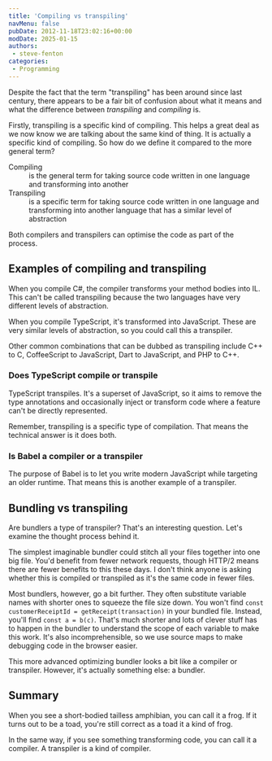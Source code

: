 ```yaml
---
title: 'Compiling vs transpiling'
navMenu: false
pubDate: 2012-11-18T23:02:16+00:00
modDate: 2025-01-15
authors:
 - steve-fenton
categories:
 - Programming
---
```


Despite the fact that the term "transpiling" has been around since last century, there appears to be a fair bit of confusion about what it means and what the difference between *transpiling* and *compiling* is.

Firstly, transpiling is a specific kind of compiling. This helps a great deal as we now know we are talking about the same kind of thing. It is actually a specific kind of compiling. So how do we define it compared to the more general term?

<dl>
<dt>Compiling</dt>
<dd>is the general term for taking source code written in one language and transforming into another</dd>
<dt>Transpiling</dt>
<dd>is a specific term for taking source code written in one language and transforming into another language that has a similar level of abstraction</dd>
</dl>

Both compilers and transpilers can optimise the code as part of the process.

## Examples of compiling and transpiling

When you compile C#, the compiler transforms your method bodies into IL. This can't be called transpiling because the two languages have very different levels of abstraction.

When you compile TypeScript, it's transformed into JavaScript. These are very similar levels of abstraction, so you could call this a transpiler.

Other common combinations that can be dubbed as transpiling include C++ to C, CoffeeScript to JavaScript, Dart to JavaScript, and PHP to C++.

### Does TypeScript compile or transpile

TypeScript transpiles. It's a superset of JavaScript, so it aims to remove the type annotations and occasionally inject or transform code where a feature can't be directly represented.

Remember, transpiling is a specific type of compilation. That means the technical answer is it does both.

### Is Babel a compiler or a transpiler

The purpose of Babel is to let you write modern JavaScript while targeting an older runtime. That means this is another example of a transpiler.

## Bundling vs transpiling

Are bundlers a type of transpiler? That's an interesting question. Let's examine the thought process behind it.

The simplest imaginable bundler could stitch all your files together into one big file. You'd benefit from fewer network requests, though HTTP/2 means there are fewer benefits to this these days. I don't think anyone is asking whether this is compiled or transpiled as it's the same code in fewer files.

Most bundlers, however, go a bit further. They often substitute variable names with shorter ones to squeeze the file size down. You won't find `const customerReceiptId = getReceipt(transaction)` in your bundled file. Instead, you'll find `const a = b(c)`. That's much shorter and lots of clever stuff has to happen in the bundler to understand the scope of each variable to make this work. It's also incomprehensible, so we use source maps to make debugging code in the browser easier.

This more advanced optimizing bundler looks a bit like a compiler or transpiler. However, it's actually something else: a bundler.

## Summary

When you see a short-bodied tailless amphibian, you can call it a frog. If it turns out to be a toad, you're still correct as a toad it a kind of frog.

In the same way, if you see something transforming code, you can call it a compiler. A transpiler is a kind of compiler.
